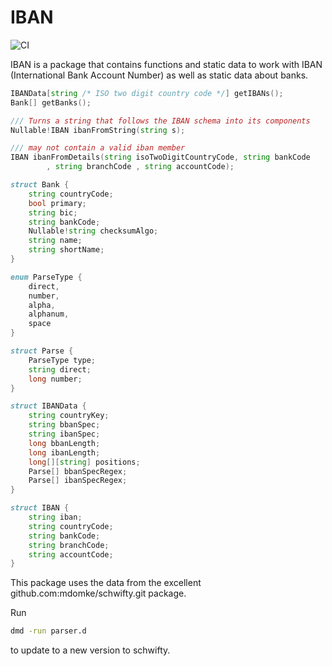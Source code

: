 # IBAN

![CI](https://github.com/burner/iban/workflows/ci/badge.svg)

IBAN is a package that contains functions and static data to work with
IBAN (International Bank Account Number) as well as static data about banks.

```D
IBANData[string /* ISO two digit country code */] getIBANs();
Bank[] getBanks();

/// Turns a string that follows the IBAN schema into its components
Nullable!IBAN ibanFromString(string s);

/// may not contain a valid iban member
IBAN ibanFromDetails(string isoTwoDigitCountryCode, string bankCode
		, string branchCode , string accountCode);

struct Bank {
	string countryCode;
	bool primary;
	string bic;
	string bankCode;
	Nullable!string checksumAlgo;
	string name;
	string shortName;
}

enum ParseType {
	direct,
	number,
	alpha,
	alphanum,
	space
}

struct Parse {
	ParseType type;
	string direct;
	long number;
}

struct IBANData {
	string countryKey;
	string bbanSpec;
	string ibanSpec;
	long bbanLength;
	long ibanLength;
	long[][string] positions;
	Parse[] bbanSpecRegex;
	Parse[] ibanSpecRegex;
}

struct IBAN {
	string iban;
	string countryCode;
	string bankCode;
	string branchCode;
	string accountCode;
}

```

This package uses the data from the excellent github.com:mdomke/schwifty.git
package.

Run

```sh
dmd -run parser.d
```

to update to a new version to schwifty.
